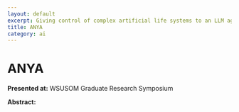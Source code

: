 ```yaml
---
layout: default
excerpt: Giving control of complex artificial life systems to an LLM agent.
title: ANYA
category: ai
---
```


# ANYA

**Presented at:** WSUSOM Graduate Research Symposium

**Abstract:**

